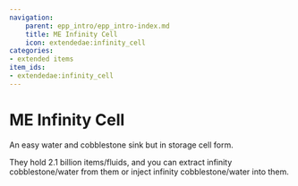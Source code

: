 ```yaml
---
navigation:
    parent: epp_intro/epp_intro-index.md
    title: ME Infinity Cell
    icon: extendedae:infinity_cell
categories:
- extended items
item_ids:
- extendedae:infinity_cell
---
```


# ME Infinity Cell

An easy water and cobblestone sink but in storage cell form.

<Row>
<ItemImage id="extendedae:infinity_cell" scale="4"></ItemImage>
</Row>

They hold 2.1 billion items/fluids, and you can extract infinity cobblestone/water from them or inject infinity
cobblestone/water into them.

